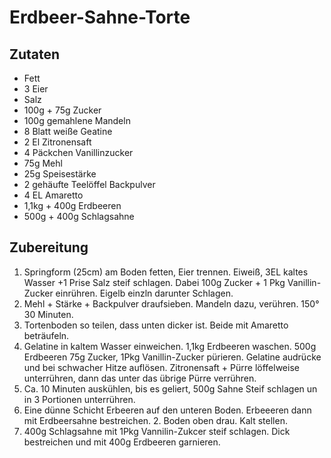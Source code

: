 # Erdbeer-Sahne-Torte
## Zutaten
- Fett 
- 3 Eier 
- Salz 
- 100g + 75g Zucker 
- 100g gemahlene Mandeln 
- 8 Blatt weiße Geatine 
- 2 El Zitronensaft 
- 4 Päckchen Vanillinzucker 
- 75g Mehl 
- 25g Speisestärke 
- 2 gehäufte Teelöffel Backpulver 
- 4 EL Amaretto 
- 1,1kg + 400g Erdbeeren 
- 500g + 400g Schlagsahne
## Zubereitung
1. Springform (25cm) am Boden fetten, Eier trennen. Eiweiß, 3EL kaltes Wasser +1 Prise Salz steif schlagen. Dabei 100g Zucker + 1 Pkg Vanillin-Zucker einrühren. Eigelb einzln darunter Schlagen. 
2. Mehl + Stärke + Backpulver draufsieben. Mandeln dazu, verühren. 150° 30 Minuten. 
3. Tortenboden so teilen, dass unten dicker ist. Beide mit Amaretto beträufeln. 
4. Gelatine in kaltem Wasser einweichen. 1,1kg Erdbeeren waschen. 500g Erdbeeren 75g Zucker, 1Pkg Vanillin-Zucker pürieren. Gelatine audrücke und bei schwacher Hitze auflösen. Zitronensaft + Pürre löffelweise unterrühren, dann das unter das übrige Pürre verrühren. 
5. Ca. 10 Minuten auskühlen, bis es geliert, 500g Sahne Steif schlagen un in 3 Portionen unterrühren. 
6. Eine dünne Schicht Erbeeren auf den unteren Boden. Erbeeeren dann mit Erdbeersahne bestreichen. 2. Boden oben drau. Kalt stellen. 
7. 400g Schlagsahne mit 1Pkg Vannilin-Zukcer steif schlagen. Dick bestreichen und mit 400g Erdbeeren garnieren. 
